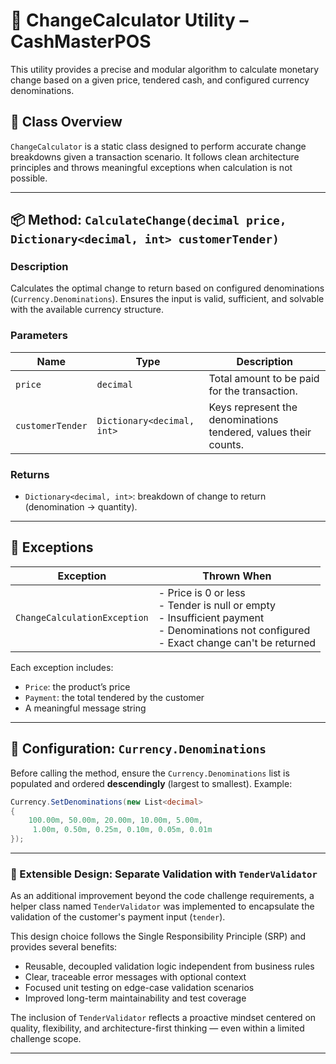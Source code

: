 ﻿# 💸 ChangeCalculator Utility – CashMasterPOS

This utility provides a precise and modular algorithm to calculate monetary change based on a given price, tendered cash, and configured currency denominations.

## 🔧 Class Overview

`ChangeCalculator` is a static class designed to perform accurate change breakdowns given a transaction scenario. It follows clean architecture principles and throws meaningful exceptions when calculation is not possible.

---

## 📦 Method: `CalculateChange(decimal price, Dictionary<decimal, int> customerTender)`

### Description

Calculates the optimal change to return based on configured denominations (`Currency.Denominations`). Ensures the input is valid, sufficient, and solvable with the available currency structure.

### Parameters

| Name            | Type                            | Description                                      |
|-----------------|----------------------------------|--------------------------------------------------|
| `price`         | `decimal`                       | Total amount to be paid for the transaction.     |
| `customerTender`| `Dictionary<decimal, int>`      | Keys represent the denominations tendered, values their counts. |

### Returns

- `Dictionary<decimal, int>`: breakdown of change to return (denomination → quantity).

---

## 🚨 Exceptions

| Exception                     | Thrown When                                                   |
|------------------------------|----------------------------------------------------------------|
| `ChangeCalculationException` | - Price is 0 or less<br>- Tender is null or empty<br>- Insufficient payment<br>- Denominations not configured<br>- Exact change can't be returned |

Each exception includes:
- `Price`: the product’s price
- `Payment`: the total tendered by the customer
- A meaningful message string

---

## 🔁 Configuration: `Currency.Denominations`

Before calling the method, ensure the `Currency.Denominations` list is populated and ordered **descendingly** (largest to smallest). Example:

```csharp
Currency.SetDenominations(new List<decimal>
{
    100.00m, 50.00m, 20.00m, 10.00m, 5.00m,
     1.00m, 0.50m, 0.25m, 0.10m, 0.05m, 0.01m
});
```
---

### 🧩 Extensible Design: Separate Validation with `TenderValidator`

As an additional improvement beyond the code challenge requirements, a helper class named `TenderValidator` was implemented to encapsulate the validation of the customer's payment input (`tender`).

This design choice follows the Single Responsibility Principle (SRP) and provides several benefits:

- Reusable, decoupled validation logic independent from business rules
- Clear, traceable error messages with optional context
- Focused unit testing on edge-case validation scenarios
- Improved long-term maintainability and test coverage

The inclusion of `TenderValidator` reflects a proactive mindset centered on quality, flexibility, and architecture-first thinking — even within a limited challenge scope.

---